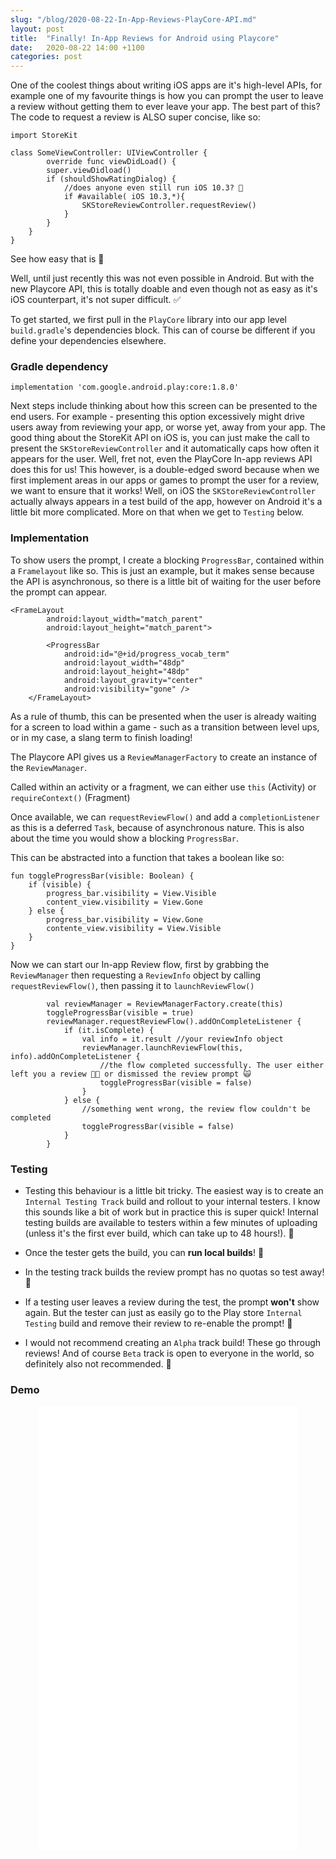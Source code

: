 ```yaml
---
slug: "/blog/2020-08-22-In-App-Reviews-PlayCore-API.md"
layout: post
title:  "Finally! In-App Reviews for Android using Playcore"
date:   2020-08-22 14:00 +1100
categories: post
---
```


One of the coolest things about writing iOS apps are it's high-level APIs, for example one of my favourite things is how you can prompt the user to leave a review
without getting them to ever leave your app. The best part of this? The code to request a review is ALSO super concise, like so:

```
import StoreKit

class SomeViewController: UIViewController {
        override func viewDidLoad() {
        super.viewDidload()
        if (shouldShowRatingDialog) {
            //does anyone even still run iOS 10.3? 🤔
            if #available( iOS 10.3,*){
                SKStoreReviewController.requestReview()
            }
        }
    }
}

```

See how easy that is 🤩

Well, until just recently this was not even possible in Android. But with the new Playcore API, this is totally doable and even though not as easy as it's iOS counterpart, it's not super difficult. ✅

To get started, we first pull in the ```PlayCore``` library into our app level ```build.gradle```'s dependencies block. This can of course be different if you define your dependencies elsewhere.

### Gradle dependency

```
implementation 'com.google.android.play:core:1.8.0'
```

Next steps include thinking about how this screen can be presented to the end users. For example - presenting this option excessively might drive users away from reviewing your app, or worse yet, away from your app. The good thing about the StoreKit API on iOS is, you can just make the call to present the `SKStoreReviewController` and it automatically caps how often it appears for the user. Well, fret not, even the PlayCore In-app reviews API does this for us! This however, is a double-edged sword because when we first implement areas in our apps or games to prompt the user for a review, we want to ensure that it works! Well, on iOS the `SKStoreReviewController` actually always appears in a test build of the app, however on Android it's a little bit more complicated. More on that when we get to ```Testing``` below.


### Implementation

To show users the prompt, I create a blocking `ProgressBar`, contained within a ```Framelayout``` like so. This is just an example, but it makes sense because the API is asynchronous, so there is a little bit of waiting for the user before the prompt can appear.

```    
<FrameLayout
        android:layout_width="match_parent"
        android:layout_height="match_parent">

        <ProgressBar
            android:id="@+id/progress_vocab_term"
            android:layout_width="48dp"
            android:layout_height="48dp"
            android:layout_gravity="center"
            android:visibility="gone" />
    </FrameLayout>
```

As a rule of thumb, this can be presented when the user is already waiting for a screen to load within a game - such as a transition between level ups, or in my case, a slang term to finish loading! 

The Playcore API gives us a ```ReviewManagerFactory``` to create an instance of the ```ReviewManager```.

Called within an activity or a fragment, we can either use `this` (Activity) or `requireContext()` (Fragment)

Once available, we can `requestReviewFlow()` and add a `completionListener` as this is a deferred `Task`, because of asynchronous nature. This is also about the time you would show a blocking `ProgressBar`.

This can be abstracted into a function that takes a boolean like so:

```
fun toggleProgressBar(visible: Boolean) {
    if (visible) {
        progress_bar.visibility = View.Visible
        content_view.visibility = View.Gone
    } else {
        progress_bar.visibility = View.Gone
        contente_view.visibility = View.Visible
    }
}
```
Now we can start our In-app Review flow, first by grabbing the `ReviewManager` then requesting a `ReviewInfo` object by calling `requestReviewFlow()`, then passing it to `launchReviewFlow()`

```
        val reviewManager = ReviewManagerFactory.create(this)
        toggleProgressBar(visible = true)
        reviewManager.requestReviewFlow().addOnCompleteListener {
            if (it.isComplete) {
                val info = it.result //your reviewInfo object
                reviewManager.launchReviewFlow(this, info).addOnCompleteListener { 
                    //the flow completed successfully. The user either left you a review 👍🏽 or dismissed the review prompt 🙀
                    toggleProgressBar(visible = false) 
                }
            } else {
                //something went wrong, the review flow couldn't be completed
                toggleProgressBar(visible = false)
            }
        }
```

### Testing

- Testing this behaviour is a little bit tricky. The easiest way is to create an `Internal Testing Track` build and rollout to your internal testers. I know this sounds like a bit of work but in practice this is super quick! Internal testing builds are available to testers within a few minutes of uploading (unless it's the first ever build, which can take up to 48 hours!). 👋

- Once the tester gets the build, you can **run local builds**! 👏

- In the testing track builds the review prompt has no quotas so test away! 🚗

- If a testing user leaves a review during the test, the prompt **won't** show again. But the tester can just as easily go to the Play store `Internal Testing` build and remove their review to re-enable the prompt! 🤝

- I would not recommend creating an `Alpha` track build! These go through reviews! And of course `Beta` track is open to everyone in the world, so definitely also not recommended. 🚫

### Demo
<p align="center">
<iframe width="414" height="711" src="/images/review_test.mp4" frameborder="0"> </iframe>
</p>